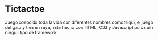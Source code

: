 # Tictactoe
Juego conocido toda la vida con diferentes nombres como triqui, el juego del gato y tres en raya, esta hecho con HTML, CSS y Javascript puros sin ningun tipo de framework
